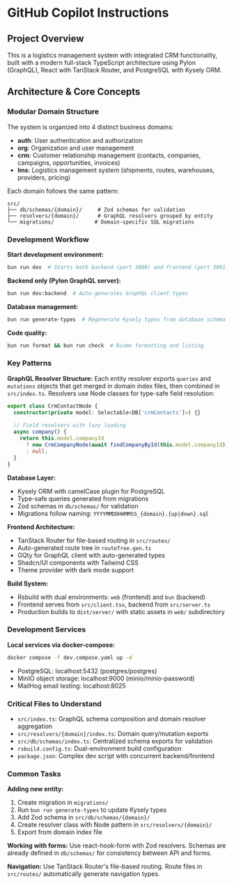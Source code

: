 # GitHub Copilot Instructions

## Project Overview
This is a logistics management system with integrated CRM functionality, built with a modern full-stack TypeScript architecture using Pylon (GraphQL), React with TanStack Router, and PostgreSQL with Kysely ORM.

## Architecture & Core Concepts

### Modular Domain Structure
The system is organized into 4 distinct business domains:
- **auth**: User authentication and authorization
- **org**: Organization and user management 
- **crm**: Customer relationship management (contacts, companies, campaigns, opportunities, invoices)
- **lms**: Logistics management system (shipments, routes, warehouses, providers, pricing)

Each domain follows the same pattern:
```
src/
├── db/schemas/{domain}/     # Zod schemas for validation
├── resolvers/{domain}/      # GraphQL resolvers grouped by entity
└── migrations/             # Domain-specific SQL migrations
```

### Development Workflow

**Start development environment:**
```bash
bun run dev  # Starts both backend (port 3000) and frontend (port 3001)
```

**Backend only (Pylon GraphQL server):**
```bash
bun run dev:backend  # Auto-generates GraphQL client types
```

**Database management:**
```bash
bun run generate-types  # Regenerate Kysely types from database schema
```

**Code quality:**
```bash
bun run format && bun run check  # Biome formatting and linting
```

### Key Patterns

**GraphQL Resolver Structure:**
Each entity resolver exports `queries` and `mutations` objects that get merged in domain index files, then combined in `src/index.ts`. Resolvers use Node classes for type-safe field resolution:

```typescript
export class CrmContactNode {
  constructor(private model: Selectable<DB['crmContacts']>) {}
  
  // Field resolvers with lazy loading
  async company() {
    return this.model.companyId 
      ? new CrmCompanyNode(await findCompanyById(this.model.companyId))
      : null;
  }
}
```

**Database Layer:**
- Kysely ORM with camelCase plugin for PostgreSQL
- Type-safe queries generated from migrations
- Zod schemas in `db/schemas/` for validation
- Migrations follow naming: `YYYYMMDDHHMMSS_{domain}.{up|down}.sql`

**Frontend Architecture:**
- TanStack Router for file-based routing in `src/routes/`
- Auto-generated route tree in `routeTree.gen.ts`
- GQty for GraphQL client with auto-generated types
- Shadcn/UI components with Tailwind CSS
- Theme provider with dark mode support

**Build System:**
- Rsbuild with dual environments: `web` (frontend) and `bun` (backend)
- Frontend serves from `src/client.tsx`, backend from `src/server.ts`
- Production builds to `dist/server/` with static assets in `web/` subdirectory

### Development Services

**Local services via docker-compose:**
```bash
docker compose -f dev.compose.yaml up -d
```
- PostgreSQL: localhost:5432 (postgres/postgres)
- MinIO object storage: localhost:9000 (minio/minio-password)
- MailHog email testing: localhost:8025

### Critical Files to Understand

- `src/index.ts`: GraphQL schema composition and domain resolver aggregation
- `src/resolvers/{domain}/index.ts`: Domain query/mutation exports
- `src/db/schemas/index.ts`: Centralized schema exports for validation
- `rsbuild.config.ts`: Dual-environment build configuration
- `package.json`: Complex dev script with concurrent backend/frontend

### Common Tasks

**Adding new entity:**
1. Create migration in `migrations/`
2. Run `bun run generate-types` to update Kysely types
3. Add Zod schema in `src/db/schemas/{domain}/`
4. Create resolver class with Node pattern in `src/resolvers/{domain}/`
5. Export from domain index file

**Working with forms:**
Use react-hook-form with Zod resolvers. Schemas are already defined in `db/schemas/` for consistency between API and forms.

**Navigation:**
Use TanStack Router's file-based routing. Route files in `src/routes/` automatically generate navigation types.
